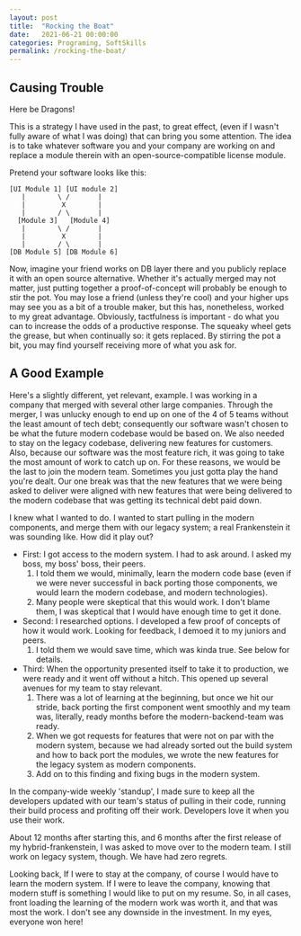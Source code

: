 ```yaml
---
layout: post
title:  "Rocking the Boat"
date:   2021-06-21 00:00:00
categories: Programing, SoftSkills
permalink: /rocking-the-boat/ 
---
```


## Causing Trouble
Here be Dragons!

This is a strategy I have used in the past, to great effect, (even if I wasn't fully aware of what I was doing) that can bring you some attention. The idea is to take whatever software you and your company are working on and replace a module therein with an open-source-compatible license module.

Pretend your software looks like this:
```asci
[UI Module 1] [UI module 2]
   |        \ /       |
   |         X        |
   |        / \       |
  [Module 3]   [Module 4]
   |        \ /       |
   |         X        |
   |        / \       |
[DB Module 5] [DB Module 6]
```
Now, imagine your friend works on DB layer there and you publicly replace it with an open source alternative. Whether it's actually merged may not matter, just putting together a proof-of-concept will probably be enough to stir the pot. You may lose a friend (unless they're cool) and your higher ups may see you as a bit of a trouble maker, but this has, nonetheless, worked to my great advantage. Obviously, tactfulness is important - do what you can to increase the odds of a productive response. The squeaky wheel gets the grease, but when continually so: it gets replaced. By stirring the pot a bit, you may find yourself receiving more of what you ask for.

## A Good Example
Here's a slightly different, yet relevant, example. I was working in a company that merged with several other large companies. Through the merger, I was unlucky enough to end up on one of the 4 of 5 teams without the least amount of tech debt; consequently our software wasn't chosen to be what the future modern codebase would be based on. We also needed to stay on the legacy codebase, delivering new features for customers.  Also, because our software was the most feature rich, it was going to take the most amount of work to catch up on. For these reasons, we would be the last to join the modern team. Sometimes you just gotta play the hand you're dealt. Our one break was that the new features that we were being asked to deliver were aligned with new features that were being delivered to the modern codebase that was getting its technical debt paid down.

I knew what I wanted to do. I wanted to start pulling in the modern components, and merge them with our legacy system; a real Frankenstein it was sounding like. How did it play out?
- First: I got access to the modern system. I had to ask around. I asked my boss, my boss' boss, their peers.
	1. I told them we would, minimally, learn the modern code base (even if we were never successful in back porting those components, we would learn the modern codebase, and modern technologies).
	2. Many people were skeptical that this would work. I don't blame them, I was skeptical that I would have enough time to get it done.
- Second: I researched options. I developed a few proof of concepts of how it would work. Looking for feedback, I demoed it to my juniors and peers.
	1. I told them we would save time, which was kinda true. See below for details.
- Third: When the opportunity presented itself to take it to production, we were ready and it went off without a hitch. This opened up several avenues for my team to stay relevant.
	1. There was a lot of learning at the beginning, but once we hit our stride, back porting the first component went smoothly and my team was, literally, ready months before the modern-backend-team was ready.
	2. When we got requests for features that were not on par with the modern system, because we had already sorted out the build system and how to back port the modules, we wrote the new features for the legacy system as modern components.
	3. Add on to this finding and fixing bugs in the modern system.

In the company-wide weekly 'standup', I made sure to keep all the developers updated with our team's status of pulling in their code, running their build process and profiting off their work. Developers love it when you use their work.

About 12 months after starting this, and 6 months after the first release of my hybrid-frankenstein, I was asked to move over to the modern team. I still work on legacy system, though. We have had zero regrets.

Looking back, If I were to stay at the company, of course I would have to learn the modern system. If I were to leave the company, knowing that modern stuff is something I would like to put on my resume. So, in all cases, front loading the learning of the modern work was worth it, and that was most the work. I don't see any downside in the investment. In my eyes, everyone won here!
